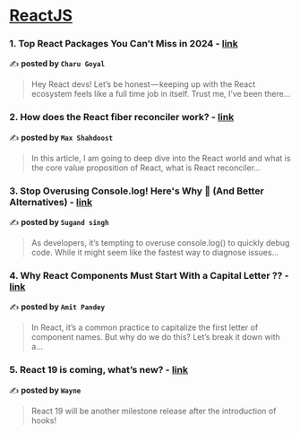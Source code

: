 
<h1><a href=https://medium.com/tag/reactjs/recommended target="_blank" rel="noopener noreferrer">ReactJS</a></h1>
<h3>1. Top React Packages You Can’t Miss in 2024 - <a href="https://medium.com/@charu.sharma517/top-react-packages-you-cant-miss-in-2024-f0646e43ce23" target="_blank" rel="noopener noreferrer">link</a></h3>

✍️ **posted by `Charu Goyal`**

<blockquote>Hey React devs! Let’s be honest — keeping up with the React ecosystem feels like a full time job in itself. Trust me, I’ve been there…</blockquote>

<h3>2. How does the React fiber reconciler work? - <a href="https://medium.com/@maxtsh/how-does-the-react-fiber-reconciler-work-77c3650127da" target="_blank" rel="noopener noreferrer">link</a></h3>

✍️ **posted by `Max Shahdoost`**

<blockquote>In this article, I am going to deep dive into the React world and what is the core value proposition of React, what is React reconciler…</blockquote>

<h3>3. Stop Overusing Console.log! Here's Why 🚫 (And Better Alternatives) - <a href="https://medium.com/stackademic/stop-overusing-console-log-heres-why-and-better-alternatives-e5e05ea69e75" target="_blank" rel="noopener noreferrer">link</a></h3>

✍️ **posted by `Sugand singh`**

<blockquote>As developers, it’s tempting to overuse console.log() to quickly debug code. While it might seem like the fastest way to diagnose issues…</blockquote>

<h3>4. Why React Components Must Start With a Capital Letter ?? - <a href="https://medium.com/@ptamit7826/why-react-components-must-start-with-a-capital-letter-c7e852922ced" target="_blank" rel="noopener noreferrer">link</a></h3>

✍️ **posted by `Amit Pandey`**

<blockquote>In React, it’s a common practice to capitalize the first letter of component names. But why do we do this? Let’s break it down with a…</blockquote>

<h3>5. React 19 is coming, what’s new? - <a href="https://medium.com/stackademic/react-19-is-coming-whats-new-79e2d4b948e4" target="_blank" rel="noopener noreferrer">link</a></h3>

✍️ **posted by `Wayne`**

<blockquote>React 19 will be another milestone release after the introduction of hooks!</blockquote>

